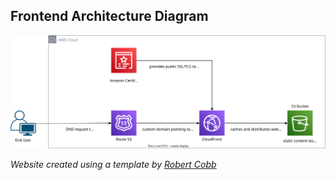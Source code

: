 ## Frontend Architecture Diagram
![a diagram of the frontend architecture for my project](/images/crc-frontend-diagram.svg)

*Website created using a template by [Robert Cobb](https://medium.com/@robbcobb/make-a-resume-website-from-scratch-991845147ec)*
